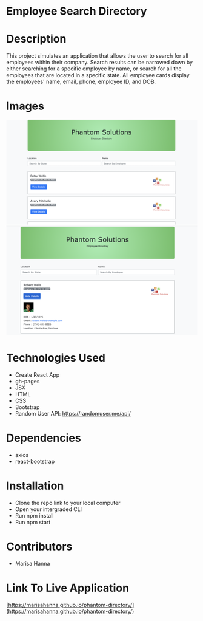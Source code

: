 #       Employee Search Directory 


#       Description

This project simulates an application that allows the user to search for all employees within their company. Search results can be narrowed down by either searching for a specific employee by name, or search for all the employees that are located in a specific state. All employee cards display the employees' name, email, phone, employee ID, and DOB.



#       Images

![screenshot1](src/images/screenshot1.png)
![screenshot2](src/images/screenshot2.png)




#       Technologies Used

* Create React App
* gh-pages
* JSX
* HTML
* CSS
* Bootstrap
* Random User API: https://randomuser.me/api/


#      Dependencies 


* axios
* react-bootstrap





#       Installation 

* Clone the repo link to your local computer
* Open your intergraded CLI
* Run npm install
* Run npm start



#       Contributors 


* Marisa Hanna



#       Link To Live Application 

[https://marisahanna.github.io/phantom-directory/](https://marisahanna.github.io/phantom-directory/)

